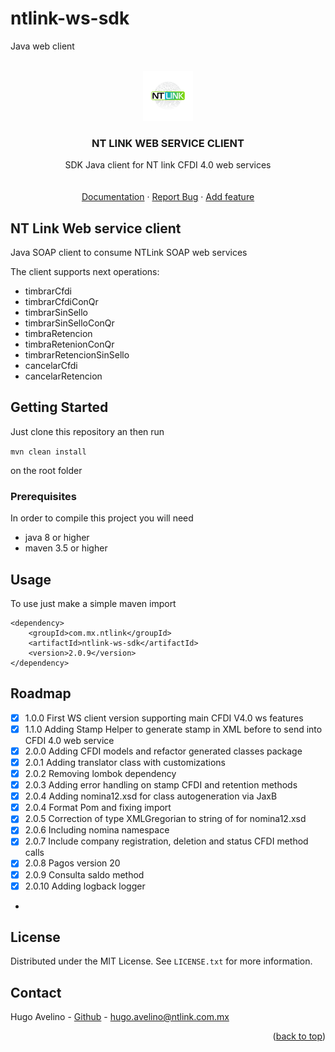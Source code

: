 # ntlink-ws-sdk
Java web client
<div id="top"></div>
<!--
*** Thanks for checking out the Best-README-Template. If you have a suggestion
*** that would make this better, please fork the repo and create a pull request
*** or simply open an issue with the tag "enhancement".
*** Don't forget to give the project a star!
*** Thanks again! Now go create something AMAZING! :D
-->




<!-- PROJECT LOGO -->
<br />
<div align="center">
  <a href="https://ntlink.com.mx">
    <img src="logo.png" alt="Logo" width="80" height="80">
  </a>

<h3 align="center">NT LINK WEB SERVICE CLIENT</h3>

  <p align="center">
    SDK Java client for NT link CFDI 4.0 web services
    <br />
    <br />
    <br />
    <a href="https://ntlink.com.mx">Documentation</a>
    ·
    <a href="https://github.com/NTlink/ntlink-ws-sdk/issues">Report Bug</a>
    ·
    <a href="https://github.com/NTlink/ntlink-ws-sdk/issues">Add feature</a>
  </p>
</div>


<!-- ABOUT THE PROJECT -->
## NT Link Web service client


Java SOAP client to consume NTLink SOAP web services

The client supports next operations:
* timbrarCfdi
* timbrarCfdiConQr
* timbrarSinSello
* timbrarSinSelloConQr
* timbraRetencion
* timbraRetenionConQr
* timbrarRetencionSinSello
* cancelarCfdi
* cancelarRetencion


<!-- GETTING STARTED -->
## Getting Started

Just clone this repository an then run 

```mvn clean install```

on the root folder

### Prerequisites

In order to compile this project you will need
* java 8 or higher
* maven 3.5 or higher  

<!-- USAGE EXAMPLES -->
## Usage

To use just make a simple maven import

```
<dependency>
	<groupId>com.mx.ntlink</groupId>
	<artifactId>ntlink-ws-sdk</artifactId>
	<version>2.0.9</version>
</dependency>
```



<!-- ROADMAP -->
## Roadmap

- [x] 1.0.0 First WS client version supporting main CFDI V4.0 ws features
- [x] 1.1.0 Adding Stamp Helper to generate stamp in XML before to send into CFDI 4.0 web service
- [x] 2.0.0 Adding CFDI models and refactor generated classes package
- [x] 2.0.1 Adding translator class with customizations
- [x] 2.0.2 Removing lombok dependency
- [x] 2.0.3 Adding error handling on stamp CFDI and retention methods
- [x] 2.0.4 Adding nomina12.xsd for class autogeneration via JaxB
- [x] 2.0.4 Format  Pom and fixing import
- [x] 2.0.5 Correction of type XMLGregorian to string of for nomina12.xsd
- [x] 2.0.6 Including nomina namespace
- [x] 2.0.7 Include company registration, deletion and status CFDI  method calls
- [x] 2.0.8 Pagos version 20
- [x] 2.0.9 Consulta saldo method
- [x] 2.0.10 Adding logback logger

- 
<!-- LICENSE -->
## License

Distributed under the MIT License. See `LICENSE.txt` for more information.

<!-- CONTACT -->
## Contact

Hugo Avelino - [Github](https://github.com/havelino) - hugo.avelino@ntlink.com.mx


<p align="right">(<a href="#top">back to top</a>)</p>